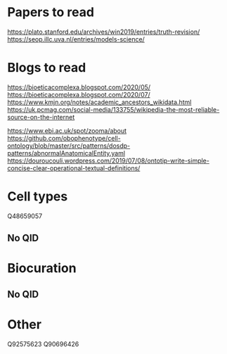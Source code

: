 # Papers to read
https://plato.stanford.edu/archives/win2019/entries/truth-revision/
https://seop.illc.uva.nl/entries/models-science/

# Blogs to read
https://bioeticacomplexa.blogspot.com/2020/05/
https://bioeticacomplexa.blogspot.com/2020/07/
https://www.kmjn.org/notes/academic_ancestors_wikidata.html
https://uk.pcmag.com/social-media/133755/wikipedia-the-most-reliable-source-on-the-internet

https://www.ebi.ac.uk/spot/zooma/about
https://github.com/obophenotype/cell-ontology/blob/master/src/patterns/dosdp-patterns/abnormalAnatomicalEntity.yaml
https://douroucouli.wordpress.com/2019/07/08/ontotip-write-simple-concise-clear-operational-textual-definitions/

# Cell types
Q48659057

## No QID
# Biocuration

## No QID
# Other
Q92575623
Q90696426
